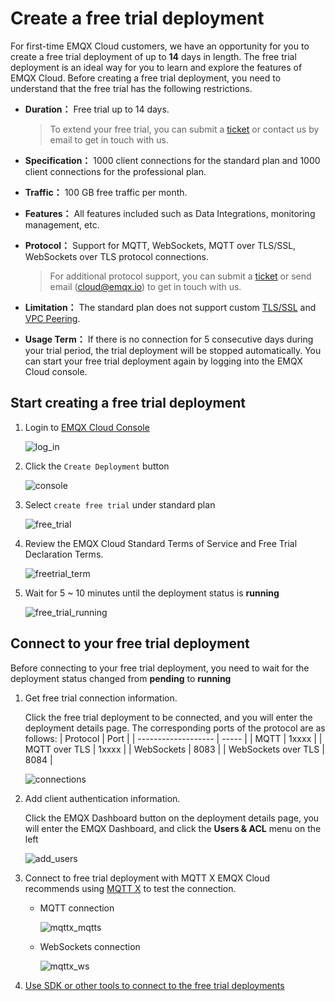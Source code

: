 # Create a free trial deployment

For first-time EMQX Cloud customers, we have an opportunity for you to create a free trial deployment of up to **14** days in length. The free trial deployment is an ideal way for you to learn and explore the features of EMQX Cloud. Before creating a free trial deployment, you need to understand that the free trial has the following restrictions.

- **Duration：** Free trial up to 14 days.

  > To extend your free trial, you can submit a [ticket](../feature/tickets.md) or contact us by email to get in touch with us.

- **Specification：** 1000 client connections for the standard plan and 1000 client connections for the professional plan.

- **Traffic：** 100 GB free traffic per month.

- **Features：** All features included such as Data Integrations, monitoring management, etc.

- **Protocol：** Support for MQTT, WebSockets, MQTT over TLS/SSL, WebSockets over TLS protocol connections.

  > For additional protocol support, you can submit a [ticket](../feature/tickets.md) or send email (cloud@emqx.io) to get in touch with us.

- **Limitation：** The standard plan does not support custom [TLS/SSL](../deployments/./tls_ssl.md) and [VPC Peering](../deployments/vpc_peering.md).

- **Usage Term：** If there is no connection for 5 consecutive days during your trial period, the trial deployment will be stopped automatically. You can start your free trial deployment again by logging into the EMQX Cloud console.

## Start creating a free trial deployment

1. Login to [EMQX Cloud Console](https://www.emqx.com/en/signin?continue=https://cloud-intl.emqx.com/console/)

   ![log_in](./_assets/log_in.png)

2. Click the `Create Deployment` button

   ![console](./_assets/console.png)

3. Select `create free trial` under standard plan

   ![free_trial](./_assets/freetrial_terms.png)

4. Review the EMQX Cloud Standard Terms of Service and Free Trial Declaration Terms.

   ![freetrial_term](./_assets/service_terms.png)

5. Wait for 5 ~ 10 minutes until the deployment status is **running**

   ![free_trial_running](./_assets/free_trial_running.png)

## Connect to your free trial deployment

Before connecting to your free trial deployment, you need to wait for the deployment status changed from **pending** to **running**

1. Get free trial connection information.

    Click the free trial deployment to be connected, and you will enter the deployment details page. The corresponding ports of the protocol are as follows:
    | Protocol            | Port  |
    | ------------------- | ----- |
    | MQTT                | 1xxxx |
    | MQTT over TLS       | 1xxxx |
    | WebSockets          | 8083  |
    | WebSockets over TLS | 8084  |

    ![connections](./_assets/overview.png)

2. Add client authentication information.

    Click the EMQX Dashboard button on the deployment details page, you will enter the EMQX Dashboard, and click the **Users & ACL** menu on the left

    ![add_users](./_assets/auth.png)

3. Connect to free trial deployment with MQTT X
   EMQX Cloud recommends using [MQTT X](https://mqttx.app/) to test the connection.

   * MQTT connection

     ![mqttx_mqtts](./_assets/mqttx_connect.png)

   * WebSockets connection

     ![mqttx_ws](./_assets/mqttx_ws.png)

4. [Use SDK or other tools to connect to the free trial deployments](../connect_to_deployments/overview.md)
